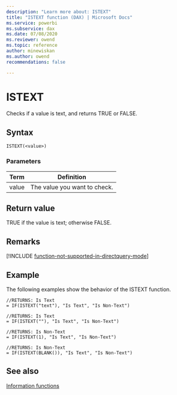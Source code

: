 ```yaml
---
description: "Learn more about: ISTEXT"
title: "ISTEXT function (DAX) | Microsoft Docs"
ms.service: powerbi 
ms.subservice: dax 
ms.date: 07/08/2020
ms.reviewer: owend
ms.topic: reference
author: minewiskan
ms.author: owend 
recommendations: false

---
```

# ISTEXT

Checks if a value is text, and returns TRUE or FALSE.  
  
## Syntax  
  
```dax
ISTEXT(<value>)  
```
  
### Parameters  
  
|Term|Definition|  
|--------|--------------|  
|value|The value you want to check.|  
  
## Return value

TRUE if the value is text; otherwise FALSE.

## Remarks

[!INCLUDE [function-not-supported-in-directquery-mode](includes/function-not-supported-in-directquery-mode.md)]
  
## Example

The following examples show the behavior of the ISTEXT function.  
  
```dax
//RETURNS: Is Text  
= IF(ISTEXT("text"), "Is Text", "Is Non-Text")  
  
//RETURNS: Is Text  
= IF(ISTEXT(""), "Is Text", "Is Non-Text")  
  
//RETURNS: Is Non-Text  
= IF(ISTEXT(1), "Is Text", "Is Non-Text")  
  
//RETURNS: Is Non-Text  
= IF(ISTEXT(BLANK()), "Is Text", "Is Non-Text")  
```
  
## See also

[Information functions](information-functions-dax.md)  
